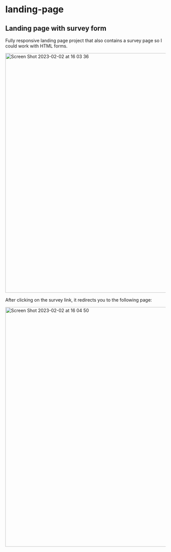 # landing-page
## Landing page with survey form
Fully responsive landing page project that also contains a survey page so I could work with HTML forms.

<img width="750" alt="Screen Shot 2023-02-02 at 16 03 36" src="https://user-images.githubusercontent.com/107240729/216236951-0835a613-1ce2-45f0-b678-a76d599df7b1.png">
<p>After clicking on the survey link, it redirects you to the following page:</p>
<img width="750" alt="Screen Shot 2023-02-02 at 16 04 50" src="https://user-images.githubusercontent.com/107240729/216236997-9ff04ea9-6e23-4c17-b73d-3598e7dcffd9.png">
